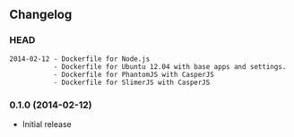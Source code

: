 ## Changelog

### HEAD

```
2014-02-12 - Dockerfile for Node.js
           - Dockerfile for Ubuntu 12.04 with base apps and settings.
           - Dockerfile for PhantomJS with CasperJS
           - Dockerfile for SlimerJS with CasperJS
```

### 0.1.0 (2014-02-12)

* Initial release